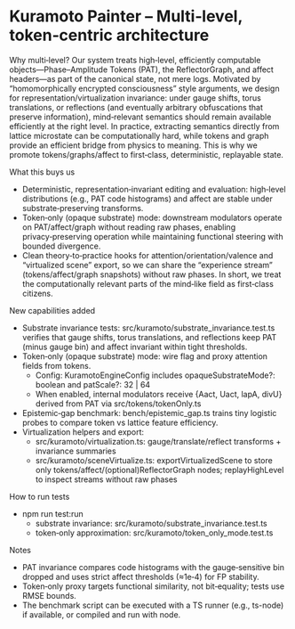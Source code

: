 # Kuramoto Painter – Multi‑level, token‑centric architecture

Why multi‑level?
Our system treats high‑level, efficiently computable objects—Phase–Amplitude Tokens (PAT), the ReflectorGraph, and affect headers—as part of the canonical state, not mere logs. Motivated by “homomorphically encrypted consciousness” style arguments, we design for representation/virtualization invariance: under gauge shifts, torus translations, or reflections (and eventually arbitrary obfuscations that preserve information), mind‑relevant semantics should remain available efficiently at the right level. In practice, extracting semantics directly from lattice microstate can be computationally hard, while tokens and graph provide an efficient bridge from physics to meaning. This is why we promote tokens/graphs/affect to first‑class, deterministic, replayable state.

What this buys us
- Deterministic, representation‑invariant editing and evaluation: high‑level distributions (e.g., PAT code histograms) and affect are stable under substrate‑preserving transforms.
- Token‑only (opaque substrate) mode: downstream modulators operate on PAT/affect/graph without reading raw phases, enabling privacy‑preserving operation while maintaining functional steering with bounded divergence.
- Clean theory‑to‑practice hooks for attention/orientation/valence and “virtualized scene” export, so we can share the “experience stream” (tokens/affect/graph snapshots) without raw phases. In short, we treat the computationally relevant parts of the mind‑like field as first‑class citizens.

New capabilities added
- Substrate invariance tests: src/kuramoto/substrate_invariance.test.ts verifies that gauge shifts, torus translations, and reflections keep PAT (minus gauge bin) and affect invariant within tight thresholds.
- Token‑only (opaque substrate) mode: wire flag and proxy attention fields from tokens.
  - Config: KuramotoEngineConfig includes opaqueSubstrateMode?: boolean and patScale?: 32 | 64
  - When enabled, internal modulators receive {Aact, Uact, lapA, divU} derived from PAT via src/tokens/tokenOnly.ts
- Epistemic‑gap benchmark: bench/epistemic_gap.ts trains tiny logistic probes to compare token vs lattice feature efficiency.
- Virtualization helpers and export:
  - src/kuramoto/virtualization.ts: gauge/translate/reflect transforms + invariance summaries
  - src/kuramoto/sceneVirtualize.ts: exportVirtualizedScene to store only tokens/affect/(optional)ReflectorGraph nodes; replayHighLevel to inspect streams without raw phases

How to run tests
- npm run test:run
  - substrate invariance: src/kuramoto/substrate_invariance.test.ts
  - token‑only approximation: src/kuramoto/token_only_mode.test.ts

Notes
- PAT invariance compares code histograms with the gauge‑sensitive bin dropped and uses strict affect thresholds (≈1e‑4) for FP stability.
- Token‑only proxy targets functional similarity, not bit‑equality; tests use RMSE bounds.
- The benchmark script can be executed with a TS runner (e.g., ts-node) if available, or compiled and run with node.
